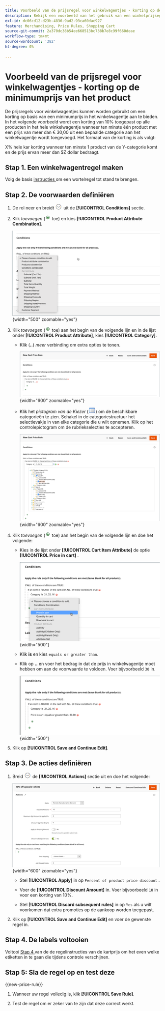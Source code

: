 ```yaml
---
title: Voorbeeld van de prijsregel voor winkelwagentjes - korting op de minimumprijs van het product
description: Bekijk een voorbeeld van het gebruik van een winkelprijsegel om een korting aan te bieden met een minimale productprijs.
exl-id: dc06cd12-d23b-4836-9ad2-93ca60dac927
feature: Merchandising, Price Rules, Shopping Cart
source-git-commit: 2a370dc38b54ee668513bc738b7e8c99f660deae
workflow-type: tm+mt
source-wordcount: '382'
ht-degree: 0%

---
```


# Voorbeeld van de prijsregel voor winkelwagentjes - korting op de minimumprijs van het product

De prijsregels voor winkelwagentjes kunnen worden gebruikt om een korting op basis van een minimumprijs in het winkelwagentje aan te bieden. In het volgende voorbeeld wordt een korting van 10% toegepast op alle producten in het hele winkelwagentje wanneer ten minste één product met een prijs van meer dan € 30,00 uit een bepaalde categorie aan het winkelwagentje wordt toegevoegd. Het formaat van de korting is als volgt:

X% hele kar korting wanneer ten minste 1 product van de Y-categorie komt en de prijs ervan meer dan $Z dollar bedraagt.

## Stap 1. Een winkelwagentregel maken

Volg de basis [ instructies ](price-rules-cart.md) om een wortelregel tot stand te brengen.

## Stap 2. De voorwaarden definiëren

1. De rol neer en breidt ![ selecteur van de Uitbreiding ](../assets/icon-display-expand.png) uit de **[!UICONTROL Conditions]** sectie.

1. Klik _toevoegen_ (![ voeg pictogram ](../assets/icon-add-green-circle.png) toe) en kies **[!UICONTROL Product Attribute Combination]**.

   ![ de voorwaarde van de prijsregel van de Kar - de combinatie van productattributen ](./assets/condition1.png){width="500" zoomable="yes"}

1. Klik _toevoegen_ (![ voeg pictogram ](../assets/icon-add-green-circle.png) toe) aan het begin van de volgende lijn en in de lijst onder **[!UICONTROL Product Attribute]**, kies **[!UICONTROL Category]**.

   - Klik (**..**) _meer_ verbinding om extra opties te tonen.

     ![ voorwaarde van de prijsregel van de Kar - categorieopties ](./assets/condition3.png){width="600" zoomable="yes"}

   - Klik het _pictogram van de Kiezer_ (![ pictogram van de Lijst ](../assets/icon-list-chooser.png)) om de beschikbare categorieën te zien. Schakel in de categoriestructuur het selectievakje in van elke categorie die u wilt opnemen. Klik op het controlepictogram om de rubriekselecties te accepteren.

     ![ voorwaarde van de prijsregel van de Kar - categorie ](./assets/condition4.png){width="600" zoomable="yes"}

1. Klik _toevoegen_ (![ voeg pictogram ](../assets/icon-add-green-circle.png) toe) aan het begin van de volgende lijn en doe het volgende:

   - Kies in de lijst onder **[!UICONTROL Cart Item Attribute]** de optie **[!UICONTROL Price in cart]** .

     ![ de voorwaarde van de prijsregel van de Kar - het attribuut van het wortelpunt ](./assets/condition5.png){width="500"}

   - Klik **is** en kies `equals or greater than`.

   - Klik op **..** en voer het bedrag in dat de prijs in winkelwagentje moet hebben om aan de voorwaarde te voldoen. Voer bijvoorbeeld `30` in.

     ![ voorwaarde van de prijsregel van de Kar - prijs in kar ](./assets/condition6.png){width="500"}

1. Klik op **[!UICONTROL Save and Continue Edit]**.

## Stap 3. De acties definiëren

1. Breid ![ selecteur van de Uitbreiding ](../assets/icon-display-expand.png) de **[!UICONTROL Actions]** sectie uit en doe het volgende:

   ![ de acties van de prijsregel van de Kar ](./assets/minimum-discount-actions.png){width="600" zoomable="yes"}

   - Stel **[!UICONTROL Apply]** in op `Percent of product price discount` .

   - Voer de **[!UICONTROL Discount Amount]** in. Voer bijvoorbeeld `10` in voor een korting van 10%.

   - Stel **[!UICONTROL Discard subsequent rules]** in op `Yes` als u wilt voorkomen dat extra promoties op de aankoop worden toegepast.

1. Klik op **[!UICONTROL Save and Continue Edit]** en voer de gewenste regel in.

## Stap 4. De labels voltooien

Voltooi [ Stap 4 ](price-rules-cart.md) van de de regelinstructies van de kartprijs om het even welke etiketten in te gaan die tijdens controle verschijnen.

## Stap 5: Sla de regel op en test deze

{{new-price-rule}}

1. Wanneer uw regel volledig is, klik **[!UICONTROL Save Rule]**.

1. Test de regel om er zeker van te zijn dat deze correct werkt.
